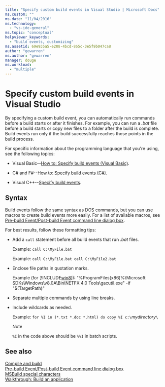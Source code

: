 ```yaml
---
title: "Specify custom build events in Visual Studio | Microsoft Docs"
ms.custom: ""
ms.date: "11/04/2016"
ms.technology: 
  - "vs-ide-general"
ms.topic: "conceptual"
helpviewer_keywords: 
  - "build events, customizing"
ms.assetid: 69e935a5-e208-4bcd-865c-3e5f9b047ca8
author: "gewarren"
ms.author: "gewarren"
manager: douge
ms.workload: 
  - "multiple"
---
```

# Specify custom build events in Visual Studio
By specifying a custom build event, you can automatically run commands before a build starts or after it finishes. For example, you can run a *.bat* file before a build starts or copy new files to a folder after the build is complete. Build events run only if the build successfully reaches those points in the build process.  
  
 For specific information about the programming language that you're using, see the following topics:  
  
-   Visual Basic--[How to: Specify build events (Visual Basic)](../ide/how-to-specify-build-events-visual-basic.md).  
  
-   C# and F#--[How to: Specify build events (C#)](../ide/how-to-specify-build-events-csharp.md).  
  
-   Visual C++--[Specify build events](/cpp/ide/specifying-build-events).  
  
## Syntax  
 Build events follow the same syntax as DOS commands, but you can use macros to create build events more easily. For a list of available macros, see [Pre-build Event/Post-build Event command line dialog box](../ide/reference/pre-build-event-post-build-event-command-line-dialog-box.md).  
  
 For best results, follow these formatting tips:  
  
-   Add a `call` statement before all build events that run *.bat* files.  
  
     Example: `call C:\MyFile.bat`  
  
     Example: `call C:\MyFile.bat call C:\MyFile2.bat`  
  
-   Enclose file paths in quotation marks.  
  
     Example (for [!INCLUDE[win8](../debugger/includes/win8_md.md)]): "%ProgramFiles(x86)%\Microsoft SDKs\Windows\v8.0A\Bin\NETFX 4.0 Tools\gacutil.exe" -if "$(TargetPath)"  
  
-   Separate multiple commands by using line breaks.  
  
-   Include wildcards as needed.  
  
     Example: `for %I in (*.txt *.doc *.html) do copy %I c:\`*mydirectory*`\`  
  
    > [!NOTE]
    >  `%I` in the code above should be `%%I` in batch scripts.  
  
## See also  
 [Compile and build](../ide/compiling-and-building-in-visual-studio.md)   
 [Pre-build Event/Post-build Event command line dialog box](../ide/reference/pre-build-event-post-build-event-command-line-dialog-box.md)   
 [MSBuild special characters](../msbuild/msbuild-special-characters.md)   
 [Walkthrough: Build an application](../ide/walkthrough-building-an-application.md)